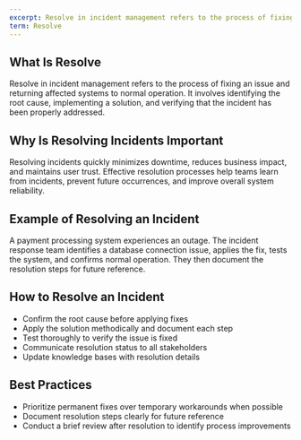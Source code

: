 ```yaml
---
excerpt: Resolve in incident management refers to the process of fixing an issue and returning affected systems to normal operation.
term: Resolve
---
```

## What Is Resolve

Resolve in incident management refers to the process of fixing an issue and returning affected systems to normal operation. It involves identifying the root cause, implementing a solution, and verifying that the incident has been properly addressed.

## Why Is Resolving Incidents Important

Resolving incidents quickly minimizes downtime, reduces business impact, and maintains user trust. Effective resolution processes help teams learn from incidents, prevent future occurrences, and improve overall system reliability.

## Example of Resolving an Incident

A payment processing system experiences an outage. The incident response team identifies a database connection issue, applies the fix, tests the system, and confirms normal operation. They then document the resolution steps for future reference.

## How to Resolve an Incident

- Confirm the root cause before applying fixes
- Apply the solution methodically and document each step
- Test thoroughly to verify the issue is fixed
- Communicate resolution status to all stakeholders
- Update knowledge bases with resolution details

## Best Practices

- Prioritize permanent fixes over temporary workarounds when possible
- Document resolution steps clearly for future reference
- Conduct a brief review after resolution to identify process improvements